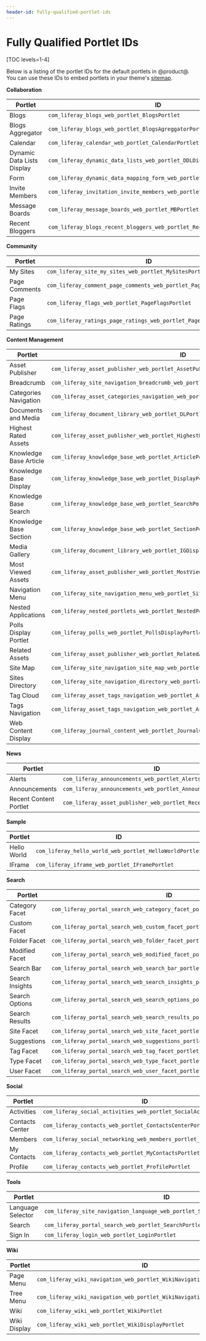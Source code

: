 ```yaml
---
header-id: fully-qualified-portlet-ids
---
```


# Fully Qualified Portlet IDs

[TOC levels=1-4]

Below is a listing of the portlet IDs for the default portlets in @product@. You 
can use these IDs to embed portlets in your theme's 
[sitemap](/docs/7-2/tutorials/-/knowledge_base/t/defining-portlets-in-a-sitemap). 

**Collaboration**

| Portlet | ID |
| --- | --- |
| Blogs | `com_liferay_blogs_web_portlet_BlogsPortlet` |
| Blogs Aggregator | `com_liferay_blogs_web_portlet_BlogsAgreggatorPortlet` |
| Calendar | `com_liferay_calendar_web_portlet_CalendarPortlet` |
| Dynamic Data Lists Display | `com_liferay_dynamic_data_lists_web_portlet_DDLDisplayPortlet` |
| Form | `com_liferay_dynamic_data_mapping_form_web_portlet_DDMFormPortlet` |
| Invite Members | `com_liferay_invitation_invite_members_web_portlet_InviteMembersPortlet` |
| Message Boards | `com_liferay_message_boards_web_portlet_MBPortlet` |
| Recent Bloggers | `com_liferay_blogs_recent_bloggers_web_portlet_RecentBloggersPortlet` |

**Community**

| Portlet | ID |
| --- | --- |
| My Sites | `com_liferay_site_my_sites_web_portlet_MySitesPortlet` |
| Page Comments | `com_liferay_comment_page_comments_web_portlet_PageCommentsPortlet` |
| Page Flags | `com_liferay_flags_web_portlet_PageFlagsPortlet` |
| Page Ratings | `com_liferay_ratings_page_ratings_web_portlet_PageRatingsPortlet` |

**Content Management**

| Portlet | ID |
| --- | --- |
| Asset Publisher | `com_liferay_asset_publisher_web_portlet_AssetPublisherPortlet` |
| Breadcrumb | `com_liferay_site_navigation_breadcrumb_web_portlet_SiteNavigationBreadcrumbPortlet` |
| Categories Navigation | `com_liferay_asset_categories_navigation_web_portlet_AssetCategoriesNavigationPortlet` |
| Documents and Media | `com_liferay_document_library_web_portlet_DLPortlet` |
| Highest Rated Assets | `com_liferay_asset_publisher_web_portlet_HighestRatedAssetsPortlet` |
| Knowledge Base Article | `com_liferay_knowledge_base_web_portlet_ArticlePortlet` |
| Knowledge Base Display | `com_liferay_knowledge_base_web_portlet_DisplayPortlet` |
| Knowledge Base Search | `com_liferay_knowledge_base_web_portlet_SearchPortlet` |
| Knowledge Base Section | `com_liferay_knowledge_base_web_portlet_SectionPortlet` |
| Media Gallery | `com_liferay_document_library_web_portlet_IGDisplayPortlet` |
| Most Viewed Assets | `com_liferay_asset_publisher_web_portlet_MostViewedAssetsPortlet` |
| Navigation Menu | `com_liferay_site_navigation_menu_web_portlet_SiteNavigationMenuPortlet` |
| Nested Applications | `com_liferay_nested_portlets_web_portlet_NestedPortletsPortlet` |
| Polls Display Portlet | `com_liferay_polls_web_portlet_PollsDisplayPortlet` |
| Related Assets | `com_liferay_asset_publisher_web_portlet_RelatedAssetsPortlet` |
| Site Map | `com_liferay_site_navigation_site_map_web_portlet_SiteNavigationSiteMapPortlet` |
| Sites Directory | `com_liferay_site_navigation_directory_web_portlet_SitesDirectoryPortlet` |
| Tag Cloud | `com_liferay_asset_tags_navigation_web_portlet_AssetTagsCloudPortlet` |
| Tags Navigation | `com_liferay_asset_tags_navigation_web_portlet_AssetTagsNavigationPortlet` |
| Web Content Display | `com_liferay_journal_content_web_portlet_JournalContentPortlet` |

**News**

| Portlet | ID |
| --- | --- |
| Alerts | `com_liferay_announcements_web_portlet_AlertsPortlet` |
| Announcements | `com_liferay_announcements_web_portlet_AnnouncementsPortlet` |
| Recent Content Portlet | `com_liferay_asset_publisher_web_portlet_RecentContentPortlet` |

**Sample**

| Portlet | ID |
| --- | --- |
| Hello World | `com_liferay_hello_world_web_portlet_HelloWorldPortlet` |
| IFrame | `com_liferay_iframe_web_portlet_IFramePortlet` |

**Search**

| Portlet | ID |
| --- | --- |
| Category Facet | `com_liferay_portal_search_web_category_facet_portlet_CategoryFacetPortlet` |
| Custom Facet | `com_liferay_portal_search_web_custom_facet_portlet_CustomFacetPortlet` |
| Folder Facet | `com_liferay_portal_search_web_folder_facet_portlet_FolderFacetPortlet` |
| Modified Facet | `com_liferay_portal_search_web_modified_facet_portlet_ModifiedFacetPortlet` |
| Search Bar | `com_liferay_portal_search_web_search_bar_portlet_SearchBarPortlet` |
| Search Insights | `com_liferay_portal_search_web_search_insights_portlet_SearchInsightsPortlet` |
| Search Options | `com_liferay_portal_search_web_search_options_portlet_SearchOptionsPortlet` |
| Search Results | `com_liferay_portal_search_web_search_results_portlet_SearchResultsPortlet` |
| Site Facet | `com_liferay_portal_search_web_site_facet_portlet_SiteFacetPortlet` |
| Suggestions | `com_liferay_portal_search_web_suggestions_portlet_SuggestionsPortlet` |
| Tag Facet | `com_liferay_portal_search_web_tag_facet_portlet_TagFacetPortlet` |
| Type Facet | `com_liferay_portal_search_web_type_facet_portlet_TypeFacetPortlet` |
| User Facet | `com_liferay_portal_search_web_user_facet_portlet_UserFacetPortlet` |

**Social**

| Portlet | ID |
| --- | --- |
| Activities | `com_liferay_social_activities_web_portlet_SocialActivitiesPortlet` |
| Contacts Center | `com_liferay_contacts_web_portlet_ContactsCenterPortlet` |
| Members | `com_liferay_social_networking_web_members_portlet_MembersPortlet` |
| My Contacts | `com_liferay_contacts_web_portlet_MyContactsPortlet` |
| Profile | `com_liferay_contacts_web_portlet_ProfilePortlet` |

**Tools**

| Portlet | ID |
| --- | --- |
| Language Selector | `com_liferay_site_navigation_language_web_portlet_SiteNavigationLanguagePortlet` |
| Search | `com_liferay_portal_search_web_portlet_SearchPortlet` |
| Sign In | `com_liferay_login_web_portlet_LoginPortlet` |

**Wiki**

| Portlet | ID |
| --- | --- |
| Page Menu | `com_liferay_wiki_navigation_web_portlet_WikiNavigationPageMenuPortlet` |
| Tree Menu | `com_liferay_wiki_navigation_web_portlet_WikiNavigationTreeMenuPortlet` |
| Wiki | `com_liferay_wiki_web_portlet_WikiPortlet` |
| Wiki Display | `com_liferay_wiki_web_portlet_WikiDisplayPortlet` |
